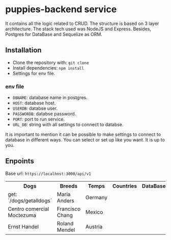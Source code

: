 # puppies-backend service

It contains all the logic related to CRUD. The structure is based on 3 layer architecture. The stack tech used was NodeJS and Express. Besides, Postgres for DataBase and Sequelize as ORM.

## Installation

* Clone the repository with: `git clone`
* Install dependencies: `npm install`
* Settings for env file.

### env file

* `DBNAME`: database name in postgres.
* `HOST`: database host.
* `USERDB`: databse user.
* `PASSWORDB`: databse password.
* `PORT`: port to run service.
* `URL_DB`: string with all settings to connect to databse.

It is important to mention it can be possible to make settings to connect to database in different ways. You can select or set up like you want. It is up to you.

## Enpoints
Base url: `https://localhost:3000/api/v1`

<table>
  <tr>
    <th>Dogs</th>
    <th>Breeds</th>
    <th>Temps</th>
    <th>Countries</th>
    <th>DataBase</th>
  </tr>
  <tr>
    <td>get: `/dogs/getalldogs`</td>
    <td>Maria Anders</td>
    <td>Germany</td>
  </tr>
  <tr>
    <td>Centro comercial Moctezuma</td>
    <td>Francisco Chang</td>
    <td>Mexico</td>
  </tr>
  <tr>
    <td>Ernst Handel</td>
    <td>Roland Mendel</td>
    <td>Austria</td>
  </tr>
</table>
